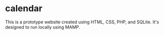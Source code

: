 # calendar

This is a prototype website created using HTML, CSS, PHP, and SQLite.
It's designed to run locally using MAMP.
